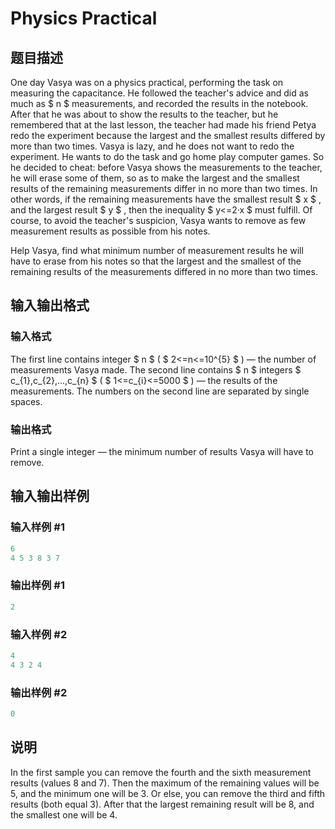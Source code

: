 # Physics Practical

## 题目描述

One day Vasya was on a physics practical, performing the task on measuring the capacitance. He followed the teacher's advice and did as much as $ n $ measurements, and recorded the results in the notebook. After that he was about to show the results to the teacher, but he remembered that at the last lesson, the teacher had made his friend Petya redo the experiment because the largest and the smallest results differed by more than two times. Vasya is lazy, and he does not want to redo the experiment. He wants to do the task and go home play computer games. So he decided to cheat: before Vasya shows the measurements to the teacher, he will erase some of them, so as to make the largest and the smallest results of the remaining measurements differ in no more than two times. In other words, if the remaining measurements have the smallest result $ x $ , and the largest result $ y $ , then the inequality $ y<=2·x $ must fulfill. Of course, to avoid the teacher's suspicion, Vasya wants to remove as few measurement results as possible from his notes.

Help Vasya, find what minimum number of measurement results he will have to erase from his notes so that the largest and the smallest of the remaining results of the measurements differed in no more than two times.

## 输入输出格式

### 输入格式

The first line contains integer $ n $ ( $ 2<=n<=10^{5} $ ) — the number of measurements Vasya made. The second line contains $ n $ integers $ c_{1},c_{2},...,c_{n} $ ( $ 1<=c_{i}<=5000 $ ) — the results of the measurements. The numbers on the second line are separated by single spaces.

### 输出格式

Print a single integer — the minimum number of results Vasya will have to remove.

## 输入输出样例

### 输入样例 #1

```cpp
6
4 5 3 8 3 7

```
### 输出样例 #1

```cpp
2

```
### 输入样例 #2

```cpp
4
4 3 2 4

```
### 输出样例 #2

```cpp
0

```
## 说明

In the first sample you can remove the fourth and the sixth measurement results (values 8 and 7). Then the maximum of the remaining values will be 5, and the minimum one will be 3. Or else, you can remove the third and fifth results (both equal 3). After that the largest remaining result will be 8, and the smallest one will be 4.

